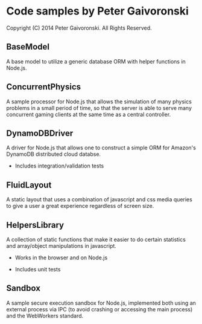 # Code samples by Peter Gaivoronski #

Copyright (C) 2014 Peter Gaivoronski. All Rights Reserved.

## BaseModel ##
A base model to utilize a generic database ORM with helper functions in Node.js.

## ConcurrentPhysics ##
A sample processor for Node.js that allows the simulation of many physics problems in a small period of time, so that the server is able to serve many concurrent gaming clients at the same time as a central controller.

## DynamoDBDriver ##
A driver for Node.js that allows one to construct a simple ORM for Amazon's DynamoDB distributed cloud databse.

* Includes integration/validation tests

## FluidLayout ##
A static layout that uses a combination of javascript and css media queries to give a user a great experience regardless of screen size.

## HelpersLibrary ##
A collection of static functions that make it easier to do certain statistics and array/object manipulations in javascript.

* Works in the browser and on Node.js

* Includes unit tests

## Sandbox ##
A sample secure execution sandbox for Node.js, implemented both using an external process via IPC (to avoid crashing or accessing the main process) and the WebWorkers standard.